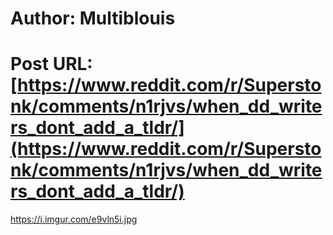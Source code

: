 # Author: Multiblouis
# Post URL: [https://www.reddit.com/r/Superstonk/comments/n1rjvs/when_dd_writers_dont_add_a_tldr/](https://www.reddit.com/r/Superstonk/comments/n1rjvs/when_dd_writers_dont_add_a_tldr/)


https://i.imgur.com/e9vln5i.jpg